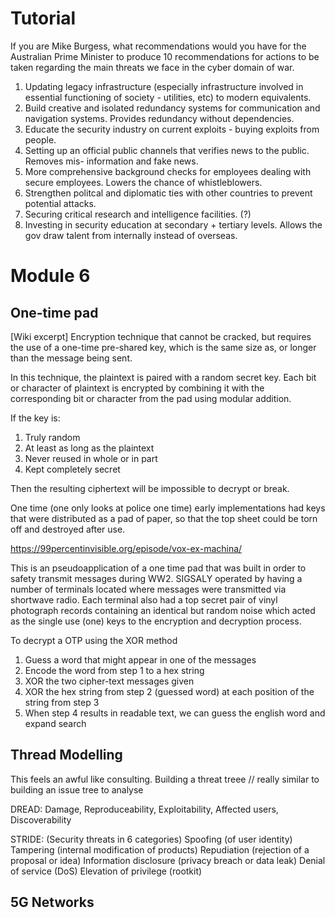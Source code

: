 # Tutorial

If you are Mike Burgess, what recommendations would you have for the Australian Prime 
Minister to produce 10 recommendations for actions to be taken regarding the main 
threats we face in the cyber domain of war.

1. Updating legacy infrastructure (especially infrastructure involved in essential functioning 
of society - utilities, etc) to modern equivalents.
2. Build creative and isolated redundancy systems for communication and navigation systems. 
Provides redundancy without dependencies.
3. Educate the security industry on current exploits - buying exploits from people.
4. Setting up an official public channels that verifies news to the public. Removes mis-
information and fake news.
5. More comprehensive background checks for employees dealing with secure employees. Lowers the 
chance of whistleblowers.
6. Strengthen politcal and diplomatic ties with other countries to prevent potential attacks.
7. Securing critical research and intelligence facilities. (?)
8. Investing in security education at secondary + tertiary levels. Allows the gov draw talent 
from internally instead of overseas.

# Module 6

## One-time pad
[Wiki excerpt]
Encryption technique that cannot be cracked, but requires the use of a one-time pre-shared key,
which is the same size as, or longer than the message being sent.

In this technique, the plaintext is paired with a random secret key. Each bit or character of
plaintext is encrypted by combining it with the corresponding bit or character from the pad
using modular addition.

If the key is:
1. Truly random
2. At least as long as the plaintext
3. Never reused in whole or in part
4. Kept completely secret

Then the resulting ciphertext will be impossible to decrypt or break.

One time (one only looks at police one time) early implementations had keys that were
distributed as a pad of paper, so that the top sheet could be torn off and destroyed after use.

https://99percentinvisible.org/episode/vox-ex-machina/

This is an pseudoapplication of a one time pad that was built in order to safety transmit
messages during WW2. SIGSALY operated by having a number of terminals located where messages
were transmitted via shortwave radio. Each terminal also had a top secret pair of vinyl
photograph records containing an identical but random noise which acted as the single use (one)
keys to the encryption and decryption process.

To decrypt a OTP using the XOR method
1. Guess a word that might appear in one of the messages
2. Encode the word from step 1 to a hex string
3. XOR the two cipher-text messages given
4. XOR the hex string from step 2 (guessed word) at each position of the string from step 3
5. When step 4 results in readable text, we can guess the english word and expand search

## Thread Modelling
This feels an awful like consulting.
Building a threat treee // really similar to building an issue tree to analyse 

DREAD:
Damage, Reproduceability, Exploitability, Affected users, Discoverability

STRIDE: (Security threats in 6 categories)
Spoofing (of user identity)
Tampering (internal modification of products)
Repudiation (rejection of a proposal or idea)
Information disclosure (privacy breach or data leak)
Denial of service (DoS)
Elevation of privilege (rootkit)


## 5G Networks
